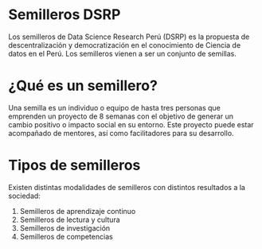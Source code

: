# Semilleros DSRP
Los semilleros de Data Science Research Perú (DSRP) es la propuesta de descentralización y democratización en el conocimiento de Ciencia de datos en el Perú. Los semilleros vienen a ser un conjunto de semillas.

# ¿Qué es un semillero?
Una semilla es un individuo o equipo de hasta tres personas que emprenden un proyecto de 8 semanas con el objetivo de generar un cambio positivo o impacto social en su entorno. Este proyecto puede estar acompañado de mentores, así como facilitadores para su desarrollo.

# Tipos de semilleros
Existen distintas modalidades de semilleros con distintos resultados a la sociedad:
1. Semilleros de aprendizaje continuo
2. Semilleros de lectura y cultura
3. Semilleros de investigación
4. Semilleros de competencias
